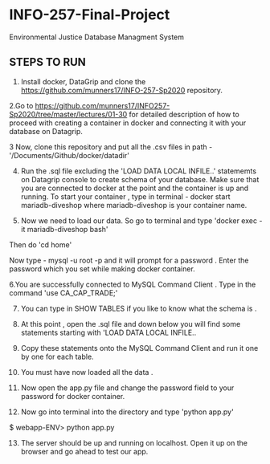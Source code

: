 # INFO-257-Final-Project
Environmental Justice Database Managment System

## STEPS TO RUN
1. Install docker, DataGrip and clone the https://github.com/munners17/INFO-257-Sp2020 repository.

2.Go to https://github.com/munners17/INFO257-Sp2020/tree/master/lectures/01-30 for detailed description of how to proceed with creating a container in docker and connecting it with your database on Datagrip.

3 Now, clone this repository and put all the .csv files in path - '/Documents/Github/docker/datadir'

4. Run the .sql file  excluding the 'LOAD DATA LOCAL INFILE..' statememts on Datagrip console to create schema of your database. Make sure that you are connected to docker at the point and the container is up and running. To start your container , type in terminal - docker start mariadb-diveshop where mariadb-diveshop is your container name.

5. Now we need to load our data. So go to terminal and type 'docker exec -it mariadb-diveshop bash'

  Then do 'cd home'
  
  Now type -  mysql -u root -p and it will prompt for a password . Enter the password which you set while making docker         container.
  
6.You are successfully connected to MySQL Command Client . Type in the command 'use CA_CAP_TRADE;'

7. You can type in SHOW TABLES if you like to know what the schema is .

8. At this point , open the .sql file and down below you will find some statements starting with 'LOAD DATA LOCAL INFILE..

9. Copy these statements onto the MySQL Command Client and run it one by one for each table.

10. You must have now loaded all the data .

11. Now open the app.py file and change the password field to your password for docker container.

12. Now go into terminal into the directory and type 'python app.py'

$ webapp-ENV> python app.py

13. The server should be up and running on localhost. Open it up on the browser and go ahead to test our app.
